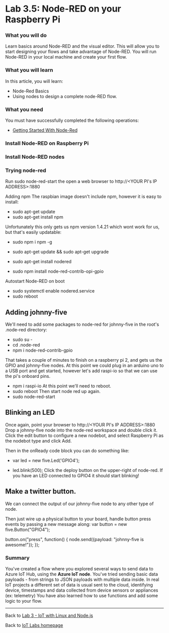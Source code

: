 # Lab 3.5: Node-RED on your Raspberry Pi

### What you will do
Learn basics around Node-RED and the visual editor. This will allow you to start designing your flows and take advantage of Node-RED. You will run Node-RED in your local machine and create your first flow. 

### What you will learn
In this article, you will learn:
* Node-Red Basics
* Using nodes to design a complete node-RED flow.

### What you need
You must have successfully completed the following operations:

* [Getting Started With Node-Red](/content/lab-3-1-getting-started-with-node-red)

### Install Node-RED on Raspberry Pi
### Install Node-RED nodes
### Trying node-red
Run sudo node-red-start the open a web browser to http://<YOUR PI's IP ADDRESS>:1880

Adding npm
The raspbian image doesn't include npm, however it is easy to install:
- sudo apt-get update
- sudo apt-get install npm

Unfortunately this only gets us npm version 1.4.21 which wont work for us, but that's easily updatable:
- sudo npm i npm -g

- sudo apt-get update && sudo apt-get upgrade
- sudo apt-get install nodered
- sudo npm install node-red-contrib-opi-gpio 

Autostart Node-RED on boot
- sudo systemctl enable nodered.service
- sudo reboot

## Adding johnny-five
We'll need to add some packages to node-red for johnny-five in the root's .node-red directory:
- sudo su -
- cd .node-red
- npm i node-red-contrib-gpio

That takes a couple of minutes to finish on a raspberry pi 2, and gets us the GPIO and johnny-five nodes. At this point we could plug in an arduino uno to a USB port and get started, however let's add raspi-io so that we can use the pi's onboard pins.
- npm i raspi-io
At this point we'll need to reboot.
- sudo reboot
Then start node red up again.
- sudo node-red-start


## Blinking an LED
Once again, point your browser to http://<YOUR PI's IP ADDRESS>:1880
Drop a johnny-five node into the node-red workspace and double click it. Click the edit button to configure a new nodebot, and select Raspberry Pi as the nodebot type and click Add.

Then in the onReady code block you can do something like:
- var led = new five.Led('GPIO4');

- led.blink(500);
Click the deploy button on the upper-right of node-red.
If you have an LED connected to GPIO4 it should start blinking!



## Make a twitter button.
We can connect the output of our johnny-five node to any other type of node.

Then just wire up a physical button to your board, handle button press events by passing a new message along:
var button = new five.Button("GPIO4");

button.on("press", function() {
    node.send({payload: "johnny-five is awesome!"});
});
















### Summary
You've created a flow where you explored several ways to send data to Azure IoT Hub, using the **Azure IoT node**. You've tried sending basic data payloads - from strings to JSON payloads with multiple data inside. In real IoT projects a different set of data is usual sent to the cloud, identifying device, timestamps and data collected from device sensors or appliances (ex: telemetry)
You have also learned how to use functions and add some logic to your flow.

---

Back to [Lab 3 - IoT with Linux and Node.js](/content/lab-3-linux-iot-node-red.md)

Back to [IoT Labs homepage](/readme.md#labs)

